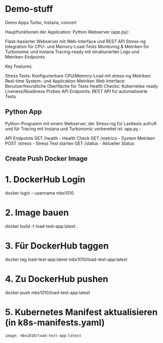 # Demo-stuff
Demo Apps Turbo, Instana, concert

Hauptfunktionen der Application:
Python Webserver (app.py):

Flask-basierter Webserver mit Web-Interface und REST API
Stress-ng Integration für CPU- und Memory-Load-Tests
Monitoring & Metriken für Turbonomic und Instana
Tracing-ready mit strukturierten Logs und Metriken-Endpoints

Key Features:

Stress Tests: Konfigurierbare CPU/Memory-Load mit stress-ng
Metriken: Real-time System- und Application-Metriken
Web Interface: Benutzerfreundliche Oberfläche für Tests
Health Checks: Kubernetes-ready Liveness/Readiness Probes
API Endpoints: REST API für automatisierte Tests


Python App
----------------------------------------
Python-Programm mit einem Webserver, der Stress-ng für Lasttests aufruft und für Tracing mit Instana und Turbonomic vorbereitet ist.
app.py :

API Endpoints
GET /health</code> - Health Check
GET /metrics</code> - System Metriken
POST /stress</code> - Stress Test starten
GET /status</code> - Aktueller Status


Create Push Docker Image 
-----------------------
# 1. DockerHub Login
docker login --username mbx1010

# 2. Image bauen
docker build -t load-test-app:latest .

# 3. Für DockerHub taggen
docker tag load-test-app:latest mbx1010/load-test-app:latest

# 4. Zu DockerHub pushen
docker push mbx1010/load-test-app:latest

# 5. Kubernetes Manifest aktualisieren (in k8s-manifests.yaml)
    image: mbx1010/load-test-app:latest

